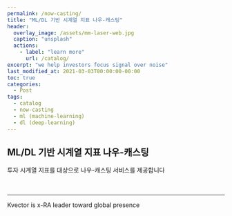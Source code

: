 ```yaml
---
permalink: /now-casting/
title: "ML/DL 기반 시계열 지표 나우-캐스팅"
header:
  overlay_image: /assets/mm-laser-web.jpg
  caption: "unsplash"
  actions:
    - label: "learn more"
      url: /catalog/
excerpt: "we help investors focus signal over noise"
last_modified_at: 2021-03-03T00:00:00-00:00
toc: true
categories:
  - Post
tags:
  - catalog
  - now-casting
  - ml (machine-learning)
  - dl (deep-learning)
---
```


## ML/DL 기반 시계열 지표 나우-캐스팅

투자 시계열 지표를 대상으로 나우-캐스팅 서비스를 제공합니다 <br/><br/><br/>




---
Kvector is x-RA leader toward global presence
